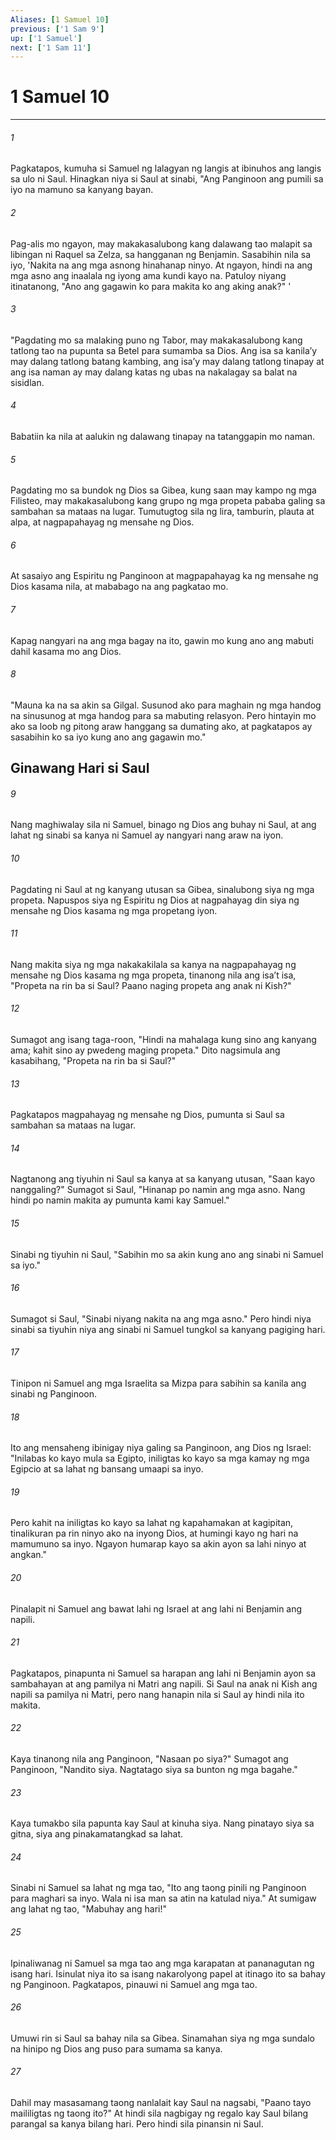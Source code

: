 ```yaml
---
Aliases: [1 Samuel 10]
previous: ['1 Sam 9']
up: ['1 Samuel']
next: ['1 Sam 11']
---
```

# 1 Samuel 10

***






















###### 1 










Pagkatapos, kumuha si Samuel ng lalagyan ng langis at ibinuhos ang langis sa ulo ni Saul. Hinagkan niya si Saul at sinabi, "Ang Panginoon ang pumili sa iyo na mamuno sa kanyang bayan. 





















###### 2 










Pag-alis mo ngayon, may makakasalubong kang dalawang tao malapit sa libingan ni Raquel sa Zelza, sa hangganan ng Benjamin. Sasabihin nila sa iyo, 'Nakita na ang mga asnong hinahanap ninyo. At ngayon, hindi na ang mga asno ang inaalala ng iyong ama kundi kayo na. Patuloy niyang itinatanong, "Ano ang gagawin ko para makita ko ang aking anak?" ' 





















###### 3 










"Pagdating mo sa malaking puno ng Tabor, may makakasalubong kang tatlong tao na pupunta sa Betel para sumamba sa Dios. Ang isa sa kanilaʼy may dalang tatlong batang kambing, ang isaʼy may dalang tatlong tinapay at ang isa naman ay may dalang katas ng ubas na nakalagay sa balat na sisidlan. 





















###### 4 










Babatiin ka nila at aalukin ng dalawang tinapay na tatanggapin mo naman. 





















###### 5 










Pagdating mo sa bundok ng Dios sa Gibea, kung saan may kampo ng mga Filisteo, may makakasalubong kang grupo ng mga propeta pababa galing sa sambahan sa mataas na lugar. Tumutugtog sila ng lira, tamburin, plauta at alpa, at nagpapahayag ng mensahe ng Dios. 





















###### 6 










At sasaiyo ang Espiritu ng Panginoon at magpapahayag ka ng mensahe ng Dios kasama nila, at mababago na ang pagkatao mo. 





















###### 7 










Kapag nangyari na ang mga bagay na ito, gawin mo kung ano ang mabuti dahil kasama mo ang Dios. 





















###### 8 










"Mauna ka na sa akin sa Gilgal. Susunod ako para maghain ng mga handog na sinusunog at mga handog para sa mabuting relasyon. Pero hintayin mo ako sa loob ng pitong araw hanggang sa dumating ako, at pagkatapos ay sasabihin ko sa iyo kung ano ang gagawin mo." 

## Ginawang Hari si Saul 





















###### 9 










Nang maghiwalay sila ni Samuel, binago ng Dios ang buhay ni Saul, at ang lahat ng sinabi sa kanya ni Samuel ay nangyari nang araw na iyon. 





















###### 10 










Pagdating ni Saul at ng kanyang utusan sa Gibea, sinalubong siya ng mga propeta. Napuspos siya ng Espiritu ng Dios at nagpahayag din siya ng mensahe ng Dios kasama ng mga propetang iyon. 





















###### 11 










Nang makita siya ng mga nakakakilala sa kanya na nagpapahayag ng mensahe ng Dios kasama ng mga propeta, tinanong nila ang isaʼt isa, "Propeta na rin ba si Saul? Paano naging propeta ang anak ni Kish?" 





















###### 12 










Sumagot ang isang taga-roon, "Hindi na mahalaga kung sino ang kanyang ama; kahit sino ay pwedeng maging propeta." Dito nagsimula ang kasabihang, "Propeta na rin ba si Saul?" 





















###### 13 










Pagkatapos magpahayag ng mensahe ng Dios, pumunta si Saul sa sambahan sa mataas na lugar. 





















###### 14 










Nagtanong ang tiyuhin ni Saul sa kanya at sa kanyang utusan, "Saan kayo nanggaling?" Sumagot si Saul, "Hinanap po namin ang mga asno. Nang hindi po namin makita ay pumunta kami kay Samuel." 





















###### 15 










Sinabi ng tiyuhin ni Saul, "Sabihin mo sa akin kung ano ang sinabi ni Samuel sa iyo." 





















###### 16 










Sumagot si Saul, "Sinabi niyang nakita na ang mga asno." Pero hindi niya sinabi sa tiyuhin niya ang sinabi ni Samuel tungkol sa kanyang pagiging hari. 





















###### 17 










Tinipon ni Samuel ang mga Israelita sa Mizpa para sabihin sa kanila ang sinabi ng Panginoon. 





















###### 18 










Ito ang mensaheng ibinigay niya galing sa Panginoon, ang Dios ng Israel: "Inilabas ko kayo mula sa Egipto, iniligtas ko kayo sa mga kamay ng mga Egipcio at sa lahat ng bansang umaapi sa inyo. 





















###### 19 










Pero kahit na iniligtas ko kayo sa lahat ng kapahamakan at kagipitan, tinalikuran pa rin ninyo ako na inyong Dios, at humingi kayo ng hari na mamumuno sa inyo. Ngayon humarap kayo sa akin ayon sa lahi ninyo at angkan." 





















###### 20 










Pinalapit ni Samuel ang bawat lahi ng Israel at ang lahi ni Benjamin ang napili. 





















###### 21 










Pagkatapos, pinapunta ni Samuel sa harapan ang lahi ni Benjamin ayon sa sambahayan at ang pamilya ni Matri ang napili. Si Saul na anak ni Kish ang napili sa pamilya ni Matri, pero nang hanapin nila si Saul ay hindi nila ito makita. 





















###### 22 










Kaya tinanong nila ang Panginoon, "Nasaan po siya?" Sumagot ang Panginoon, "Nandito siya. Nagtatago siya sa bunton ng mga bagahe." 





















###### 23 










Kaya tumakbo sila papunta kay Saul at kinuha siya. Nang pinatayo siya sa gitna, siya ang pinakamatangkad sa lahat. 





















###### 24 










Sinabi ni Samuel sa lahat ng mga tao, "Ito ang taong pinili ng Panginoon para maghari sa inyo. Wala ni isa man sa atin na katulad niya." At sumigaw ang lahat ng tao, "Mabuhay ang hari!" 





















###### 25 










Ipinaliwanag ni Samuel sa mga tao ang mga karapatan at pananagutan ng isang hari. Isinulat niya ito sa isang nakarolyong papel at itinago ito sa bahay ng Panginoon. Pagkatapos, pinauwi ni Samuel ang mga tao. 





















###### 26 










Umuwi rin si Saul sa bahay nila sa Gibea. Sinamahan siya ng mga sundalo na hinipo ng Dios ang puso para sumama sa kanya. 





















###### 27 










Dahil may masasamang taong nanlalait kay Saul na nagsabi, "Paano tayo maililigtas ng taong ito?" At hindi sila nagbigay ng regalo kay Saul bilang parangal sa kanya bilang hari. Pero hindi sila pinansin ni Saul.
